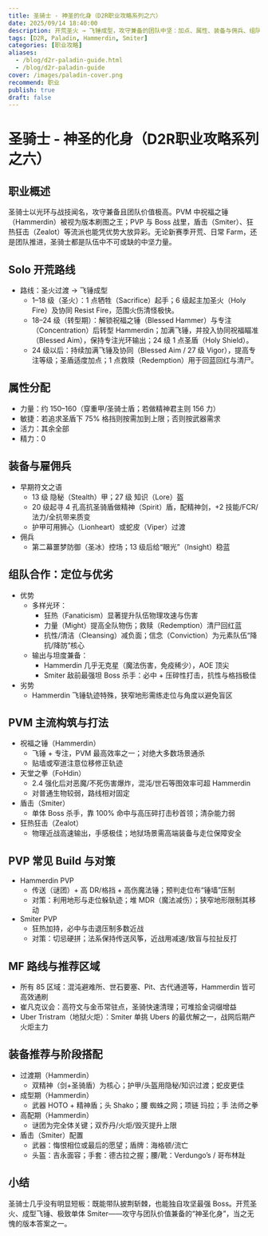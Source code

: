 ```yaml
---
title: 圣骑士 - 神圣的化身（D2R职业攻略系列之六）
date: 2025/09/14 18:40:00
description: 开荒圣火 → 飞锤成型，攻守兼备的团队中坚：加点、属性、装备与佣兵、组队定位、PVM/PVP、MF路线与阶段配装全指南。
tags: [D2R, Paladin, Hammerdin, Smiter]
categories: [职业攻略]
aliases:
  - /blog/d2r-paladin-guide.html
  - /blog/d2r-paladin-guide
cover: /images/paladin-cover.png
recommend: 职业
publish: true
draft: false
---
```


# 圣骑士 - 神圣的化身（D2R职业攻略系列之六）

## 职业概述

圣骑士以光环与战技闻名，攻守兼备且团队价值极高。PVM 中祝福之锤（Hammerdin）被视为版本刷图之王；PVP 与 Boss 战里，盾击（Smiter）、狂热狂击（Zealot）等流派也能凭优势大放异彩。无论新赛季开荒、日常 Farm，还是团队推进，圣骑士都是队伍中不可或缺的中坚力量。

## Solo 开荒路线

- 路线：圣火过渡 → 飞锤成型
  - 1–18 级（圣火）：1 点牺牲（Sacrifice）起手；6 级起主加圣火（Holy Fire）及协同 Resist Fire，范围火伤清怪极快。
  - 18–24 级（转型期）：解锁祝福之锤（Blessed Hammer）与专注（Concentration）后转型 Hammerdin；加满飞锤，并投入协同祝福瞄准（Blessed Aim），保持专注光环输出；24 级 1 点圣盾（Holy Shield）。
  - 24 级以后：持续加满飞锤及协同（Blessed Aim / 27 级 Vigor），提高专注等级；圣盾适度加点；1 点救赎（Redemption）用于回蓝回红与清尸。

## 属性分配

- 力量：约 150–160（穿重甲/圣骑士盾；若做精神君主则 156 力）
- 敏捷：若追求圣盾下 75% 格挡则按需加到上限；否则按武器需求
- 活力：其余全部
- 精力：0

## 装备与雇佣兵

- 早期符文之语
  - 13 级 隐秘（Stealth）甲；27 级 知识（Lore）盔
  - 20 级起寻 4 孔高抗圣骑盾做精神（Spirit）盾，配精神剑，+2 技能/FCR/法力/全抗带来质变
  - 护甲可用狮心（Lionheart）或蛇皮（Viper）过渡
- 佣兵
  - 第二幕噩梦防御（圣冰）控场；13 级后给“眼光”（Insight）稳蓝

## 组队合作：定位与优劣

- 优势
  - 多样光环：
    - 狂热（Fanaticism）显著提升队伍物理攻速与伤害
    - 力量（Might）提高全队物伤；救赎（Redemption）清尸回红蓝
    - 抗性/清洁（Cleansing）减负面；信念（Conviction）为元素队伍“降抗/降防”核心
  - 输出与坦度兼备：
    - Hammerdin 几乎无克星（魔法伤害，免疫稀少），AOE 顶尖
    - Smiter 敌前最强坦 Boss 杀手：必中 + 压碎性打击，抗性与格挡极佳
- 劣势
  - Hammerdin 飞锤轨迹特殊，狭窄地形需练走位与角度以避免盲区

## PVM 主流构筑与打法

- 祝福之锤（Hammerdin）
  - 飞锤 + 专注，PVM 最高效率之一；对绝大多数场景通杀
  - 贴墙或窄道注意位移修正轨迹
- 天堂之拳（FoHdin）
  - 2.4 强化后对恶魔/不死伤害爆炸，混沌/世石等图效率可超 Hammerdin
  - 对普通生物较弱，路线相对固定
- 盾击（Smiter）
  - 单体 Boss 杀手，靠 100% 命中与高压碎打击秒首领；清杂能力弱
- 狂热狂击（Zealot）
  - 物理近战高速输出，手感极佳；地狱场景需高端装备与走位保障安全

## PVP 常见 Build 与对策

- Hammerdin PVP
  - 传送（谜团）+ 高 DR/格挡 + 高伤魔法锤；预判走位布“锤墙”压制
  - 对策：利用地形与走位躲轨迹；堆 MDR（魔法减伤）；狭窄地形限制其移动
- Smiter PVP
  - 狂热加持，必中与击退压制多数近战
  - 对策：切忌硬拼；法系保持传送风筝，近战用减速/致盲与拉扯反打

## MF 路线与推荐区域

- 所有 85 区域：混沌避难所、世石要塞、Pit、古代通道等，Hammerdin 皆可高效通刷
- 崔凡克议会：高符文与金币常驻点，圣骑快速清理；可堆拾金词缀增益
- Uber Tristram（地狱火炬）：Smiter 单挑 Ubers 的最优解之一，战网后期产火炬主力

## 装备推荐与阶段搭配

- 过渡期（Hammerdin）
  - 双精神（剑+圣骑盾）为核心；护甲/头盔用隐秘/知识过渡；蛇皮更佳
- 成型期（Hammerdin）
  - 武器 HOTO + 精神盾；头 Shako；腰 蜘蛛之网；项链 玛拉；手 法师之拳
- 高配期（Hammerdin）
  - 谜团为完全体关键；双乔丹/火炬/毁灭提升上限
- 盾击（Smiter）配置
  - 武器：悔恨相位或最后的愿望；盾牌：海格顿/流亡
  - 头盔：吉永面容；手套：德古拉之握；腰/靴：Verdungo’s / 哥布林趾

## 小结

圣骑士几乎没有明显短板：既能带队披荆斩棘，也能独自攻坚最强 Boss。开荒圣火、成型飞锤、极致单体 Smiter——攻守与团队价值兼备的“神圣化身”，当之无愧的版本答案之一。
